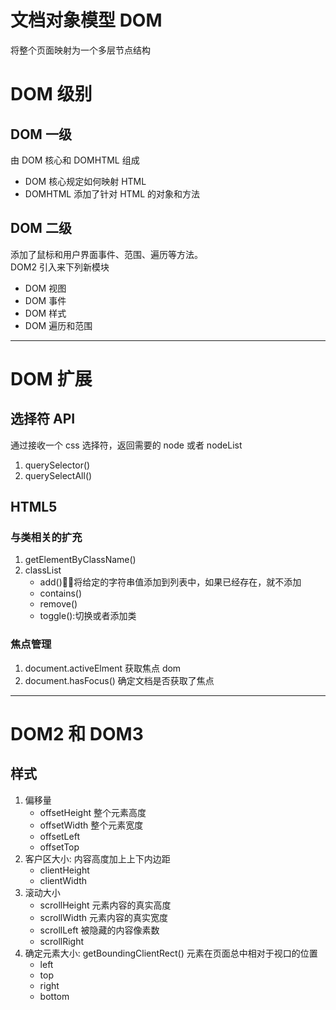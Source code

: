 # 文档对象模型 DOM

将整个页面映射为一个多层节点结构

# DOM 级别

## DOM 一级

由 DOM 核心和 DOMHTML 组成

* DOM 核心规定如何映射 HTML
* DOMHTML 添加了针对 HTML 的对象和方法

## DOM 二级

添加了鼠标和用户界面事件、范围、遍历等方法。  
DOM2 引入来下列新模块

* DOM 视图
* DOM 事件
* DOM 样式
* DOM 遍历和范围

---

# DOM 扩展

## 选择符 API

通过接收一个 css 选择符，返回需要的 node 或者 nodeList

1. querySelector()
2. querySelectAll()

## HTML5

### 与类相关的扩充

1. getElementByClassName()
2. classList
   * add()：将给定的字符串值添加到列表中，如果已经存在，就不添加
   * contains()
   * remove()
   * toggle():切换或者添加类

### 焦点管理

1. document.activeElment 获取焦点 dom
2. document.hasFocus() 确定文档是否获取了焦点

---

# DOM2 和 DOM3

## 样式

1. 偏移量
   * offsetHeight 整个元素高度
   * offsetWidth 整个元素宽度
   * offsetLeft
   * offsetTop
2. 客户区大小: 内容高度加上上下内边距
   * clientHeight
   * clientWidth
3. 滚动大小
   * scrollHeight 元素内容的真实高度
   * scrollWidth 元素内容的真实宽度
   * scrollLeft 被隐藏的内容像素数
   * scrollRight
4. 确定元素大小: getBoundingClientRect() 元素在页面总中相对于视口的位置
   * left
   * top
   * right
   * bottom
